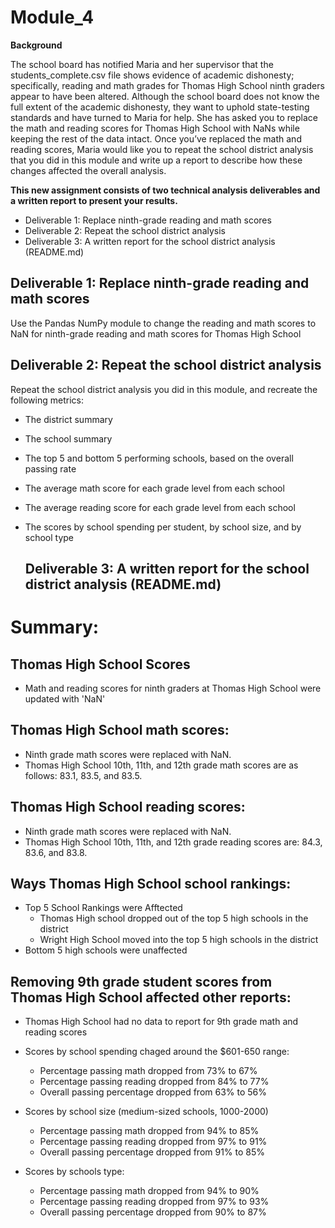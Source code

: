 # Module_4

**Background**

The school board has notified Maria and her supervisor that the students_complete.csv file shows evidence of academic dishonesty; specifically, reading and math grades for Thomas High School ninth graders appear to have been altered. Although the school board does not know the full extent of the academic dishonesty, they want to uphold state-testing standards and have turned to Maria for help. She has asked you to replace the math and reading scores for Thomas High School with NaNs while keeping the rest of the data intact. Once you’ve replaced the math and reading scores, Maria would like you to repeat the school district analysis that you did in this module and write up a report to describe how these changes affected the overall analysis.

**This new assignment consists of two technical analysis deliverables and a written report to present your results.**

  - Deliverable 1: Replace ninth-grade reading and math scores
  - Deliverable 2: Repeat the school district analysis
  - Deliverable 3: A written report for the school district analysis (README.md)

  ## Deliverable 1: Replace ninth-grade reading and math scores
  Use the Pandas NumPy module to change the reading and math scores to NaN for ninth-grade reading and math scores for Thomas High School
  
  ## Deliverable 2: Repeat the school district analysis
  
Repeat the school district analysis you did in this module, and recreate the following metrics:

- The district summary
- The school summary
- The top 5 and bottom 5 performing schools, based on the overall passing rate
- The average math score for each grade level from each school
- The average reading score for each grade level from each school
- The scores by school spending per student, by school size, and by school type
  
  ## Deliverable 3: A written report for the school district analysis (README.md)
  
# Summary:

## Thomas High School Scores
   -  Math and reading scores for ninth graders at Thomas High School were updated with 'NaN'

## Thomas High School math scores:
  - Ninth grade math scores were replaced with NaN. 
  - Thomas High School 10th, 11th, and 12th grade math scores are as follows: 83.1, 83.5, and 83.5.

## Thomas High School reading scores:
  - Ninth grade math scores were replaced with NaN. 
  - Thomas High School 10th, 11th, and 12th grade reading scores are: 84.3, 83.6, and 83.8.

## Ways Thomas High School school rankings:
- Top 5 School Rankings were Afftected
    - Thomas High school dropped out of the top 5 high schools in the district
    - Wright High School moved into the top 5 high schools in the district
- Bottom 5 high schools were unaffected

## Removing 9th grade student scores from Thomas High School affected other reports:
- Thomas High School had no data to report for 9th grade math and reading scores

- Scores by school spending chaged around the $601-650 range:
     - Percentage passing math dropped from 73% to 67%
     - Percentage passing reading dropped from 84% to 77%
     - Overall passing percentage dropped from 63% to 56%
     
- Scores by school size (medium-sized schools, 1000-2000)
     - Percentage passing math dropped from 94% to 85%
     - Percentage passing reading dropped from 97% to 91%
     - Overall passing percentage dropped from 91% to 85%
     
- Scores by schools type:
     - Percentage passing math dropped from 94% to 90%
     - Percentage passing reading dropped from 97% to 93%
     - Overall passing percentage dropped from 90% to 87%

